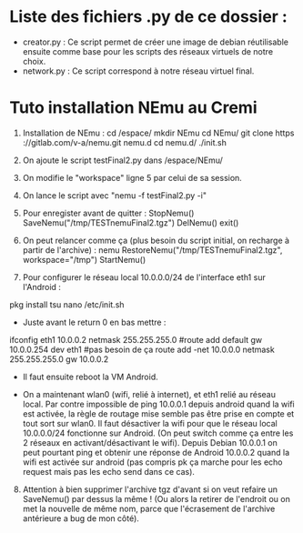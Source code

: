 # Liste des fichiers .py de ce dossier :

- creator.py : Ce script permet de créer une image de debian réutilisable ensuite comme base pour les scripts des réseaux virtuels de notre choix.
- network.py : Ce script correspond à notre réseau virtuel final.


# Tuto installation NEmu au Cremi 

1. Installation de NEmu :
cd /espace/
mkdir NEmu
cd NEmu/
git clone https ://gitlab.com/v-a/nemu.git nemu.d
cd nemu.d/
./init.sh


2. On ajoute le script testFinal2.py dans /espace/NEmu/

3. On modifie le "workspace" ligne 5 par celui de sa session.

4. On lance le script avec "nemu -f testFinal2.py -i"

5. Pour enregister avant de quitter :
StopNemu()
SaveNemu("/tmp/TESTnemuFinal2.tgz")
DelNemu()
exit()

6. On peut relancer comme ça (plus besoin du script initial, on recharge à partir de l'archive) :
nemu
RestoreNemu("/tmp/TESTnemuFinal2.tgz", workspace="/tmp")
StartNemu()

7. Pour configurer le réseau local 10.0.0.0/24 de l'interface eth1 sur l'Android :

pkg install tsu
nano /etc/init.sh

- Juste avant le return 0 en bas mettre :

ifconfig eth1 10.0.0.2 netmask 255.255.255.0
#route add default gw 10.0.0.254 dev eth1 #pas besoin de ça
route add -net 10.0.0.0 netmask 255.255.255.0 gw 10.0.0.2

- Il faut ensuite reboot la VM Android.

- On a maintenant wlan0 (wifi, relié à internet), et eth1 relié au réseau local. 
Par contre impossible de ping 10.0.0.1 depuis android quand la wifi est activée, la règle de routage mise semble pas être prise en compte et tout sort sur wlan0. Il faut désactiver la wifi pour que le réseau local 10.0.0.0/24 fonctionne sur Android. (On peut switch comme ça entre les 2 réseaux en activant/désactivant le wifi).
Depuis Debian 10.0.0.1 on peut pourtant ping et obtenir une réponse de Android 10.0.0.2 quand la wifi est activée sur android (pas compris pk ça marche pour les echo request mais pas les echo send dans ce cas). 

8. Attention à bien supprimer l'archive tgz d'avant si on veut refaire un SaveNemu() par dessus la même ! (Ou alors la retirer de l'endroit ou on met la nouvelle de même nom, parce que l'écrasement de l'archive antérieure a bug de mon côté).
 
